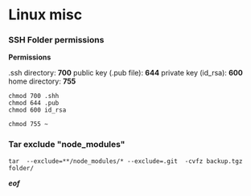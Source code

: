 # Linux misc

### SSH Folder permissions

**Permissions**

.ssh directory: **700**
public key (.pub file): **644** 
private key (id_rsa): **600** 
home directory: **755**

```
chmod 700 .shh
chmod 644 .pub
chmod 600 id_rsa
	
chmod 755 ~
```
	
	
### Tar exclude "node_modules"

```
tar  --exclude=**/node_modules/* --exclude=.git  -cvfz backup.tgz folder/

```

***eof***
